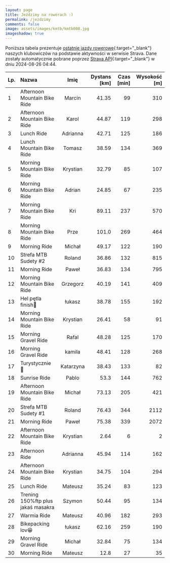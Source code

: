 ```yaml
---
layout: page
title: Jeździmy na rowerach :)
permalink: /jezdzimy
comments: false
image: assets/images/kmtb/kmtb008.jpg
imageshadow: true
---
```


Poniższa tabela prezentuje [ostatnie jazdy rowerowe](https://www.strava.com/clubs/336381){:target="_blank"} naszych klubowiczów na podstawie aktywności w serwisie Strava. Dane zostały automatycznie pobrane poprzez [Strava API](https://developers.strava.com/docs/reference/#api-Clubs-getClubActivitiesById){:target="_blank"} w dniu 2024-08-26 04:44.

Lp. | Nazwa | Imię | Dystans [km] | Czas [min] | Wysokość [m]
:--- | :--- | :---: | ---: | ---: | ---:
1|Afternoon Mountain Bike Ride|Marcin|41.35|99|310
2|Afternoon Mountain Bike Ride|Karol|44.87|119|298
3|Lunch Ride|Adrianna|42.71|125|186
4|Lunch Mountain Bike Ride|Tomasz|38.59|134|369
5|Morning Mountain Bike Ride|Krystian|32.79|85|107
6|Morning Mountain Bike Ride|Adrian|24.85|67|235
7|Morning Mountain Bike Ride|Kri|89.11|237|570
8|Morning Mountain Bike Ride|Prze|101.0|269|464
9|Morning Ride|Michał|49.17|122|190
10|Strefa MTB Sudety #2|Roland|36.86|132|815
11|Morning Ride|Paweł|36.83|134|795
12|Morning Mountain Bike Ride|Grzegorz|40.19|141|409
13|Hel pętla  finish🤩|łukasz|38.78|155|192
14|Morning Mountain Bike Ride|Krystian|26.41|58|91
15|Morning Gravel Ride|Rafal|48.28|125|170
16|Morning Gravel Ride|kamila|48.41|128|268
17|Turystycznie 🚴|Katarzyna|38.43|133|82
18|Sunrise Ride|Pablo|53.3|144|762
19|Afternoon Mountain Bike Ride|Michał|73.13|205|421
20|Strefa MTB Sudety #1|Roland|76.43|344|2112
21|Morning Ride|Paweł|75.38|339|2072
22|Afternoon Mountain Bike Ride|Krystian|2.64|6|2
23|Afternoon Ride|Adrianna|45.94|114|162
24|Afternoon Mountain Bike Ride|Krystian|34.75|104|294
25|Lunch Ride|Mateusz|35.24|83|123
26|Trening 150%ftp plus jakaś masakra|Szymon|50.44|95|134
27|Warmia Ride|Mateusz|40.96|182|293
28|Bikepacking lov😁|łukasz|62.16|259|190
29|Morning Gravel Ride|Michał|32.84|75|134
30|Morning Ride|Mateusz|12.8|27|35
